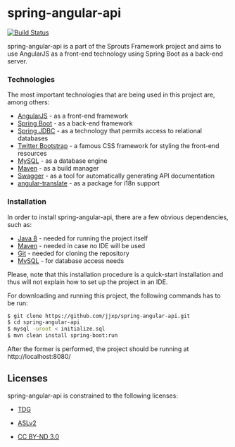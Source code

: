 # spring-angular-api

[![Build Status](https://travis-ci.org/jjxp/spring-angular-api.svg?branch=master)](https://travis-ci.org/jjxp/spring-angular-api)

spring-angular-api is a part of the Sprouts Framework project and aims to use AngularJS as a front-end technology using Spring Boot as a back-end server.

### Technologies

The most important technologies that are being used in this project are, among others:

* [AngularJS] - as a front-end framework
* [Spring Boot] - as a back-end framework
* [Spring JDBC] - as a technology that permits access to relational databases
* [Twitter Bootstrap] - a famous CSS framework for styling the front-end resources
* [MySQL] - as a database engine
* [Maven] - as a build manager
* [Swagger] - as a tool for automatically generating API documentation
* [angular-translate] - as a package for i18n support

### Installation

In order to install spring-angular-api, there are a few obvious dependencies, such as:

* [Java 8] - needed for running the project itself
* [Maven] - needed in case no IDE will be used
* [Git] - needed for cloning the repository
* [MySQL] - for database access needs

Please, note that this installation procedure is a quick-start installation and thus will not explain how to set up the project in an IDE.

For downloading and running this project, the following commands has to be run:

```sh
$ git clone https://github.com/jjxp/spring-angular-api.git
$ cd spring-angular-api
$ mysql -uroot < initialize.sql
$ mvn clean install spring-boot:run
```
After the former is performed, the project should be running at http://localhost:8080/

Licenses
----
spring-angular-api is constrained to the following licenses:
* [TDG]
* [ASLv2]
* [CC BY-ND 3.0]

   [TDG]: <http://www.tdg-seville.info/License.html>
   [ASLv2]: <https://www.apache.org/licenses/LICENSE-2.0>
   [CC BY-ND 3.0]: <https://creativecommons.org/licenses/by-nd/3.0/>
   [Spring Boot]: <https://projects.spring.io/spring-boot/>
   [Spring JDBC]: <https://docs.spring.io/spring/docs/current/spring-framework-reference/html/jdbc.html>
   [MySQL]: <https://www.mysql.com/>
   [Maven]: <https://maven.apache.org/>
   [Java 8]: <https://www.java.com/>
   [Twitter Bootstrap]: <http://twitter.github.com/bootstrap/>
   [Git]: <https://git-scm.com/>
   [AngularJS]: <http://angularjs.org>
   [Swagger]: <http://swagger.io/>
   [angular-translate]: <https://angular-translate.github.io/>
